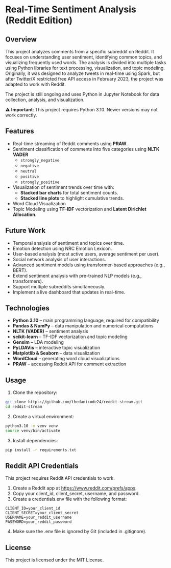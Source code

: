 # Real-Time Sentiment Analysis (Reddit Edition)

## Overview
This project analyzes comments from a specific subreddit on Reddit. It focuses on understanding user sentiment, identifying common topics, and visualizing frequently used words. The analysis is divided into multiple tasks using Python libraries for text processing, visualization, and topic modeling.
Originally, it was designed to analyze tweets in real-time using Spark, but after Twitter/X restricted free API access in February 2023, the project was adapted to work with Reddit.

The project is still ongoing and uses Python in Jupyter Notebook for data collection, analysis, and visualization.

⚠️ **Important**: This project requires Python 3.10. Newer versions may not work correctly.

## Features
- Real-time streaming of Reddit comments using **PRAW**.
- Sentiment classification of comments into five categories using **NLTK VADER**
  - `strongly_negative`
  - `negative`
  - `neutral`
  - `positive`
  - `strongly_positive`
- Visualization of sentiment trends over time with:
  - **Stacked bar charts** for total sentiment counts.
  - **Stacked line plots** to highlight cumulative trends.
- Word Cloud Visualization
- Topic Modeling using **TF-IDF** vectorization and **Latent Dirichlet Allocation**.

## Future Work
- Temporal analysis of sentiment and topics over time.
- Emotion detection using NRC Emotion Lexicon.
- User-based analysis (most active users, average sentiment per user).
- Social network analysis of user interactions.
- Advanced sentiment models using transformer-based approaches (e.g., BERT).
- Extend sentiment analysis with pre-trained NLP models (e.g., transformers).
- Support multiple subreddits simultaneously.
- Implement a live dashboard that updates in real-time.

## Technologies

- **Python 3.10** – main programming language, required for compatibility  
- **Pandas & NumPy** – data manipulation and numerical computations  
- **NLTK (VADER)** – sentiment analysis  
- **scikit-learn** – TF-IDF vectorization and topic modeling  
- **Gensim** – LDA modeling  
- **PyLDAVis** – interactive topic visualization  
- **Matplotlib & Seaborn** – data visualization  
- **WordCloud** – generating word cloud visualizations  
- **PRAW** – accessing Reddit API for comment extraction  

## Usage
1. Clone the repository:
```bash
git clone https://github.com/thedanicode24/reddit-stream.git
cd reddit-stream
```

2. Create a virtual environment:
```bash
python3.10 -m venv venv
source venv/bin/activate
```

3. Install dependencies:

```bash
pip install -r requirements.txt
```

## Reddit API Credentials
This project requires Reddit API credentials to work.
1. Create a Reddit app at https://www.reddit.com/prefs/apps.
2. Copy your client_id, client_secret, username, and password.
3. Create a credentials.env file with the following format:
```init
CLIENT_ID=your_client_id
CLIENT_SECRET=your_client_secret
USERNAME=your_reddit_username
PASSWORD=your_reddit_password
```
4. Make sure the .env file is ignored by Git (included in .gitignore).

## License
This project is licensed under the MIT License.